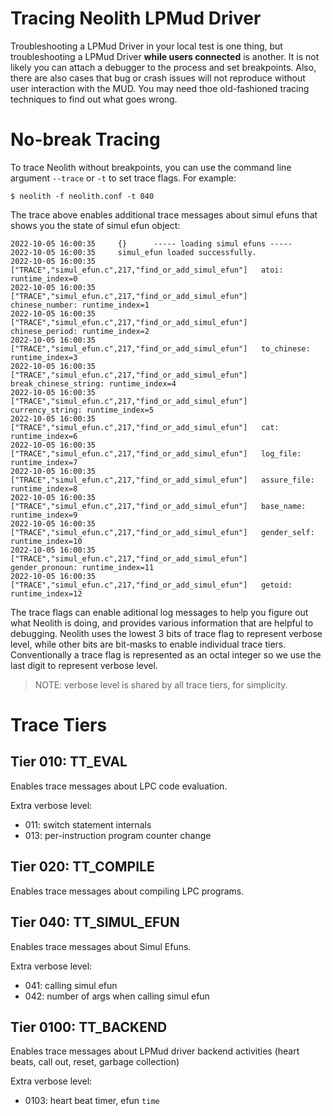 Tracing Neolith LPMud Driver
============================

Troubleshooting a LPMud Driver in your local test is one thing, but troubleshooting a LPMud Driver **while users connected** is another.
It is not likely you can attach a debugger to the process and set breakpoints. Also, there are also cases that bug or crash issues will not reproduce
without user interaction with the MUD. You may need thoe old-fashioned tracing techniques to find out what goes wrong.

# No-break Tracing

To trace Neolith without breakpoints, you can use the command line argument `--trace` or `-t` to set trace flags. For example:
```
$ neolith -f neolith.conf -t 040
```
The trace above enables additional trace messages about simul efuns that shows you the state of simul efun object:
```
2022-10-05 16:00:35     {}      ----- loading simul efuns -----
2022-10-05 16:00:35     simul_efun loaded successfully.
2022-10-05 16:00:35     ["TRACE","simul_efun.c",217,"find_or_add_simul_efun"]   atoi: runtime_index=0
2022-10-05 16:00:35     ["TRACE","simul_efun.c",217,"find_or_add_simul_efun"]   chinese_number: runtime_index=1
2022-10-05 16:00:35     ["TRACE","simul_efun.c",217,"find_or_add_simul_efun"]   chinese_period: runtime_index=2
2022-10-05 16:00:35     ["TRACE","simul_efun.c",217,"find_or_add_simul_efun"]   to_chinese: runtime_index=3
2022-10-05 16:00:35     ["TRACE","simul_efun.c",217,"find_or_add_simul_efun"]   break_chinese_string: runtime_index=4
2022-10-05 16:00:35     ["TRACE","simul_efun.c",217,"find_or_add_simul_efun"]   currency_string: runtime_index=5
2022-10-05 16:00:35     ["TRACE","simul_efun.c",217,"find_or_add_simul_efun"]   cat: runtime_index=6
2022-10-05 16:00:35     ["TRACE","simul_efun.c",217,"find_or_add_simul_efun"]   log_file: runtime_index=7
2022-10-05 16:00:35     ["TRACE","simul_efun.c",217,"find_or_add_simul_efun"]   assure_file: runtime_index=8
2022-10-05 16:00:35     ["TRACE","simul_efun.c",217,"find_or_add_simul_efun"]   base_name: runtime_index=9
2022-10-05 16:00:35     ["TRACE","simul_efun.c",217,"find_or_add_simul_efun"]   gender_self: runtime_index=10
2022-10-05 16:00:35     ["TRACE","simul_efun.c",217,"find_or_add_simul_efun"]   gender_pronoun: runtime_index=11
2022-10-05 16:00:35     ["TRACE","simul_efun.c",217,"find_or_add_simul_efun"]   getoid: runtime_index=12
```

The trace flags can enable aditional log messages to help you figure out what Neolith is doing, and provides various information that are helpful to debugging.
Neolith uses the lowest 3 bits of trace flag to represent verbose level, while other bits are bit-masks to enable individual trace tiers.
Conventionally a trace flag is represented as an octal integer so we use the last digit to represent verbose level.

> NOTE: verbose level is shared by all trace tiers, for simplicity.

# Trace Tiers

## Tier 010: TT_EVAL

Enables trace messages about LPC code evaluation.

Extra verbose level:
- 011: switch statement internals
- 013: per-instruction program counter change

## Tier 020: TT_COMPILE

Enables trace messages about compiling LPC programs.

## Tier 040: TT_SIMUL_EFUN

Enables trace messages about Simul Efuns.

Extra verbose level:
- 041: calling simul efun
- 042: number of args when calling simul efun

## Tier 0100: TT_BACKEND

Enables trace messages about LPMud driver backend activities (heart beats, call out, reset, garbage collection)

Extra verbose level:
- 0103: heart beat timer, efun `time`
